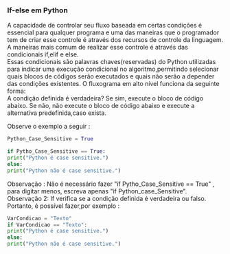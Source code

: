 ### If-else em Python
  
  A capacidade de controlar seu fluxo baseada em certas condições é essencial para qualquer programa e uma das maneiras que o programador tem de criar esse controle é através dos recursos de controle da linguagem. A maneiras mais comum de realizar esse controle é através das condicionais if,elif e else.  
  Essas condicionais são palavras chaves(reservadas) do Python utilizadas para indicar uma execução condicional no algoritmo,permitindo selecionar quais blocos de códigos serão executados e quais não serão a depender das condições existentes. O fluxograma em alto nível funciona da seguinte forma:  
  A condição definida é verdadeira? Se sim, execute o bloco de código abaixo. Se não, não execute o bloco de código abaixo e execute a alternativa predefinida,caso exista.  
    
  Observe o exemplo a seguir :
  ```python
Python_Case_Sensitive = True  
  
if Pytho_Case_Sensitive == True:  
  print("Python é case sensitive.")
else:
  print("Python não é case sensitive.")
```
  
Observação : Não é necessário fazer "if Pytho_Case_Sensitive == True" , para digitar menos, escreva apenas "if Python_case_Sensitive".  
Observação 2: If verifica se a condição definida é verdadeira ou falso. Portanto, é possível fazer,por exemplo :  
  ```python
VarCondicao = "Texto"  
if VarCondicao == "Texto":  
  print("Python é case sensitive.")
else:
  print("Python não é case sensitive.")
```
